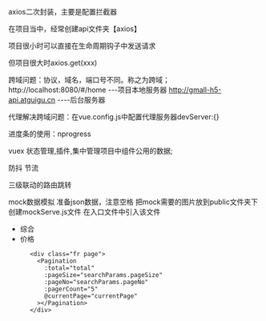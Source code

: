axios二次封装，主要是配置拦截器

在项目当中，经常创建api文件夹【axios】

项目很小时可以直接在生命周期钩子中发送请求

但项目很大时axios.get(xxx)

跨域问题：协议，域名，端口号不同。称之为跨域；
http://localhost:8080/#/home   ---项目本地服务器
http://gmall-h5-api.atguigu.cn    ----后台服务器

代理解决跨域问题：在vue.config.js中配置代理服务器devServer:{}

进度条的使用：nprogress

vuex 状态管理,插件,集中管理项目中组件公用的数据;

防抖
节流

三级联动的路由跳转

mock数据模拟
准备json数据，注意空格
把mock需要的图片放到public文件夹下
创建mockServe.js文件
在入口文件中引入该文件

 <div class="sui-navbar">
            <div class="navbar-inner filter">
              <!-- 综合|价格排序的地方 -->
              <ul class="sui-nav">
                <li :class="{ active: isOne }" @click="sort(1)">
                  <a
                    >综合
                    <span
                      v-show="isOne"
                      class="iconfont"
                      :class="{ 'icon-xiafan': isDesc, 'icon-shangfan': isAsc }"
                    ></span
                  ></a>
                </li>
                <li :class="{ active: isTwo }" @click="sort(2)">
                  <a
                    >价格
                    <span
                      v-show="isTwo"
                      class="iconfont"
                      :class="{ 'icon-xiafan': isDesc, 'icon-shangfan': isAsc }"
                    ></span
                  ></a>
                </li>
              </ul>
            </div>
          </div>

<!-- 分页的地方 -->
          <div class="fr page">
            <Pagination
              :total="total"
              :pageSize="searchParams.pageSize"
              :pageNo="searchParams.pageNo"
              :pagerCount="5"
              @currentPage="currentPage"
            ></Pagination>
          </div>